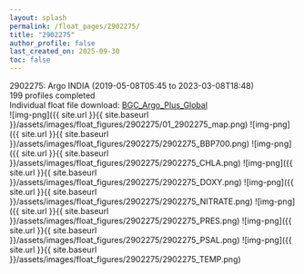 ```yaml
---
layout: splash
permalink: /float_pages/2902275/
title: "2902275"
author_profile: false
last_created_on: 2025-09-30
toc: false
---
```

 
2902275: Argo INDIA (2019-05-08T05:45 to 2023-03-08T18:48)\
199 profiles completed\
Individual float file download: [BGC_Argo_Plus_Global](https://ftp.soest.hawaii.edu/bgc_argo_plus/Individual_Floats/outliers_removed/2902275_Sprof_processed.nc)\
![img-png]({{ site.url }}{{ site.baseurl }}/assets/images/float_figures/2902275/01_2902275_map.png)
![img-png]({{ site.url }}{{ site.baseurl }}/assets/images/float_figures/2902275/2902275_BBP700.png)
![img-png]({{ site.url }}{{ site.baseurl }}/assets/images/float_figures/2902275/2902275_CHLA.png)
![img-png]({{ site.url }}{{ site.baseurl }}/assets/images/float_figures/2902275/2902275_DOXY.png)
![img-png]({{ site.url }}{{ site.baseurl }}/assets/images/float_figures/2902275/2902275_NITRATE.png)
![img-png]({{ site.url }}{{ site.baseurl }}/assets/images/float_figures/2902275/2902275_PRES.png)
![img-png]({{ site.url }}{{ site.baseurl }}/assets/images/float_figures/2902275/2902275_PSAL.png)
![img-png]({{ site.url }}{{ site.baseurl }}/assets/images/float_figures/2902275/2902275_TEMP.png)
